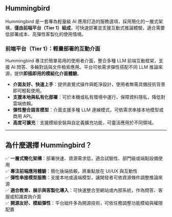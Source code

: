 <div className="Hummingbird"></div>

## Hummingbird

Hummingbird 是一套專為輕量級 AI 應用打造的服務選項，採用簡化的一層式架構，**僅由前端平台（Tier 1）組成**，可快速部署並支援互動式推論體驗，適合需要低部署成本、高彈性客製化的使用情境。

###  前端平台（Tier 1）：輕量部署的互動介面

Hummingbird 專注於簡單易用的使用者介面，整合多種 LLM 前端互動框架，支援 AI 問答、多輪對話與文件檢索應用。平台可依需求彈性搭配不同 LLM 推論來源，提供**即插即用的模組化介面體驗**。

- **介面友好、快速上手**：提供直覺式操作與乾淨設計，使用者無需具備技術背景即可輕鬆使用。
- **支援本地與私有化部署**：可於本機或私有環境中運行，保障資料隱私，降低對雲端依賴。
- **彈性整合語言模型**：介面支援多種 LLM 連線模式，可依需求串接本地模型或商用 API。
- **高度可擴充**：支援模組安裝與自定義擴充功能，可靈活應用於不同領域。

---

## 為什麼選擇 Hummingbird？

✅ **一層式簡化架構**：部署快速、資源需求低，適合試驗性、部門級或端點設備使用  
✅ **專注前端應用體驗**：簡化後端依賴，將重點放在 UI/UX 與互動性  
✅ **彈性串接模型服務**：支援本地或遠端模型，讓開發者可依資源條件調整推論來源  
✅ **適合教育、展示與客製化導入**：可快速整合至網站或內部系統，作為問答、客服或知識查詢介面  
✅ **開源友好、模組彈性**：平台組件多為開源技術，可依任務調整功能模組與權限配置  

<!--
# Hummingbird
本工具為客製化流程設計前台可啟用的服務選項之一，僅由前端平台Tier-1組成。以下為Hummingbird的架構介紹。


## 前端平台


AnythingLLM 和 OpenWebUI 是 RAP 平台的前端推論解決方案組，位於前端平台，負責處理使用者的請求並提供直觀的圖形化界面。簡單操作，便於新手使用。


### AnythingLLM 

AnythingLLM 是最容易使用的多合一 AI 應用程式，它可以執行 RAG、AI Agents 以及更多的功能，而且不需要任何程式碼或基礎架構。


- 零設定、私有化、全方位的 AI 應用：無需繁瑣的開發者設定，提供本地 LLM、RAG 和 AI Agent 的一站式解決方案。
- AI Agents 功能：具備代理（Agent）特性，能夠自動執行一系列任務，提高效率和生產力。
- 完全可客製化：適用於企業或組織，提供與 ChatGPT 相當的完整功能，並具備權限控制，支持任何 LLM、嵌入模型或向量數據庫。
- 無程式碼或基礎架構負擔：使用者無需編寫程式碼或處理複雜的基礎設施，即可享受強大的 AI 功能。



### OpenWebUI
OpenWebUI 是一個可擴充、功能豐富且易於使用的 AI 介面，設計為完全離線運行。它支持多種大型語言模型（LLM），包括 Ollama 和相容 OpenAI 的 API。其主要特點包括：

- 完全離線運行：無需連線網路即可使用，確保數據的隱私和安全。
- 多樣化的 LLM 支持：相容多種 LLM 運行器，提供靈活的模型選擇，如 Ollama 和 OpenAI 相容的 API。
- 可擴充性：設計為可擴充的架構，允許開發者添加新的功能和擴充軟體，滿足不同的需求。
- 使用者友好：提供直觀的界面和豐富的功能，使得無論是初學者還是專業人士都能輕鬆使用。
-->

<!--
## 模型設定

對於AnythingLLM 跟 OpenWebUI 安裝後要如何將模型正確導入有不同的設定
<br />

可以參考 [AnythingLLM 的模型設定](/docs/sw_intro/tools/AnythingLLM%20使用說明.md#模型設定)跟 [OpenWebUI 的模型設定](/docs/sw_intro/tools/OpenWebUI%20使用說明.md#模型設定)-->

<!--
# 服務簡介

輕量化推論前端服務僅包含前端平台（積木1），主要提供基礎平台供用戶自行選擇和串接不同的 API 來滿足推論需求。此服務的設計旨在提供靈活的前端推論環境，並通過簡單配置完成推論工作。

# 服務優點

提供精簡型用戶端LLM推論前端平台，內建基本的RAG檢索增強生成功能，使用者可依需求自行串接任何LLM API來自建大型語言模型推論服務。適合需要前端服務環境，VCS僅需配置CPU的使用者。

* 超輕量級對話前端環境，適合多種應用場景，無需額外硬體設備

* 客戶有購買/註冊API key者，即可方便串接各類 API 服務，或可利用前端設置，依需求串接到國網的API Server、也可串接到自行架設的LLM API Server 或 TAIDE API Server

* 開啟 VCS 即可使用，內建 2 種前端對話系統：AnythingLLM、OpenWebUI

* 即用即開，免安裝軟體，客戶可直接進行 API 服務的推論測試與驗證，適合無法在公司配備電腦上安裝軟體的需求者

* 節省學習與部署時間，減少客戶的學習成本，無需自行部署建置環境

* 支援文件上傳並進行 RAG 檢索增強功能：兩種前端系統中均可上傳文件，提升專屬資料查詢的準確性

* 可解決政府或企業 IT 人員技術量能需求與無硬體資源不足的問題

-->